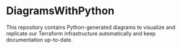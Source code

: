# DiagramsWithPython
This repository contains Python-generated diagrams to visualize and replicate our Terraform infrastructure automatically and keep documentation up-to-date.
